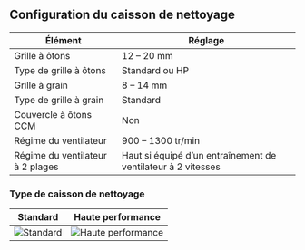 ## Configuration du caisson de nettoyage

| Élément | Réglage |
|-------------------------------------|--------------------|
| Grille à ôtons               | 12 – 20 mm                                                           |
| Type de grille à ôtons              | Standard ou HP                                                       |
| Grille à grain                  | 8 – 14 mm                                                            |
| Type de grille à grain              | Standard                                                             |
| Couvercle à ôtons CCM               | Non                                                                  |
| Régime du ventilateur     | 900 – 1300 tr/min                                                          |
| Régime du ventilateur à 2 plages    | Haut si équipé d’un entraînement de ventilateur à 2 vitesses    |

### Type de caisson de nettoyage

| Standard  |  Haute performance |
|-----------|------------|
| ![Standard](Image/caisson_1.png)| ![Haute performance](Image/caisson_3.png)|